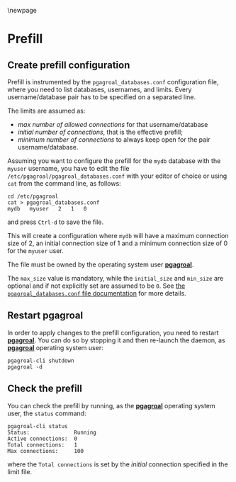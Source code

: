 \newpage

# Prefill

## Create prefill configuration

Prefill is instrumented by the `pgagroal_databases.conf` configuration file, where you need
to list databases, usernames, and limits. Every username/database pair has to be specified on a separated line.

The limits are assumed as:

* *max number of allowed connections* for that username/database
* *initial number of connections*, that is the effective prefill;
* *minimum number of connections* to always keep open for the pair username/database.

Assuming you want to configure the prefill for the `mydb` database with the `myuser` username,
you have to edit the file `/etc/pgagroal/pgagroal_databases.conf` with your editor of choice
or using `cat` from the command line, as follows:

```
cd /etc/pgagroal
cat > pgagroal_databases.conf
mydb   myuser   2   1   0
```

and press `Ctrl-d` to save the file.

This will create a configuration where `mydb` will have a maximum connection size of 2,
an initial connection size of 1 and a minimum connection size of 0 for the `myuser` user.

The file must be owned by the operating system user [**pgagroal**](https://github.com/agroal/pgagroal).

The `max_size` value is mandatory, while the `initial_size` and `min_size` are optional and if not explicitly set are assumed to be `0`.
See [the `pgagroal_databases.conf` file documentation](https://github.com/agroal/pgagroal/blob/master/doc/CONFIGURATION.md#pgagroal_databases-configuration) for more details.

## Restart pgagroal

In order to apply changes to the prefill configuration, you need to restart [**pgagroal**](https://github.com/agroal/pgagroal).
You can do so by stopping it and then re-launch the daemon, as [**pgagroal**](https://github.com/agroal/pgagroal) operating system user:

```
pgagroal-cli shutdown
pgagroal -d
```

## Check the prefill

You can check the prefill by running, as the [**pgagroal**](https://github.com/agroal/pgagroal) operating system user, the `status` command:

```
pgagroal-cli status
Status:              Running
Active connections:  0
Total connections:   1
Max connections:     100

```

where the `Total connections` is set by the *initial* connection specified in the limit file.
